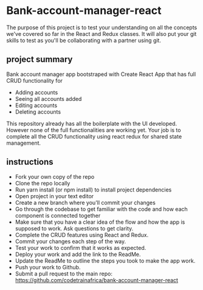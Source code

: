 # Bank-account-manager-react
The purpose of this project is to test your understanding on all the concepts we've covered so far in the React and Redux classes.
It will also put your git skills to test as you'll be collaborating with a partner using git.

## project summary
Bank account manager app bootstraped with Create React App that has full CRUD functionality for
- Adding accounts
- Seeing all accounts added
- Editing accounts
- Deleting accounts

This repository already has all the boilerplate with the UI developed. However none of the full functionalities are working yet. Your job is to complete 
all the CRUD functionality using react redux for shared state management.

## instructions
- Fork your own copy of the repo
- Clone the repo locally
- Run yarn install (or npm install) to install project dependencies
- Open project in your text editor
- Create a new branch where you'll commit your changes
- Go through the codebase to get familiar with the code and how each component is connected together
- Make sure that you have a clear idea of the flow and how the app is supposed to work. Ask questions to get clarity.
- Complete the CRUD features using React and Redux.
- Commit your changes each step of the way.
- Test your work to confirm that it works as expected.
- Deploy your work and add the link to the ReadMe.
- Update the ReadMe to outline the steps you took to make the app work.
- Push your work to Github.
- Submit a pull request to the main repo: https://github.com/codetrainafrica/bank-account-manager-react
